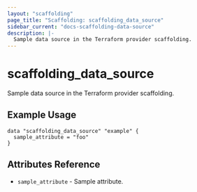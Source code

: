 ```yaml
---
layout: "scaffolding"
page_title: "Scaffolding: scaffolding_data_source"
sidebar_current: "docs-scaffolding-data-source"
description: |-
  Sample data source in the Terraform provider scaffolding.
---
```


# scaffolding_data_source

Sample data source in the Terraform provider scaffolding.

## Example Usage

```hcl
data "scaffolding_data_source" "example" {
  sample_attribute = "foo"
}
```

## Attributes Reference

* `sample_attribute` - Sample attribute.
